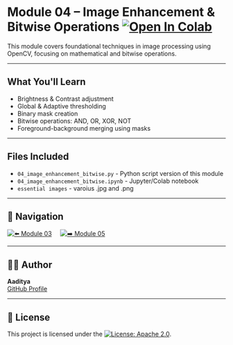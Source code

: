 #  Module 04 – Image Enhancement & Bitwise Operations [![Open In Colab](https://colab.research.google.com/assets/colab-badge.svg)](https://colab.research.google.com/drive/1ncGhEFufnaEDTTrZzkt7u47qgCs9UT3Q?usp=sharing)

This module covers foundational techniques in image processing using OpenCV, focusing on mathematical and bitwise operations.

---

##  What You'll Learn

- Brightness & Contrast adjustment
- Global & Adaptive thresholding
- Binary mask creation
- Bitwise operations: AND, OR, XOR, NOT
- Foreground-background merging using masks



---

##  Files Included

- `04_image_enhancement_bitwise.py` - Python script version of this module
- `04_image_enhancement_bitwise.ipynb` - Jupyter/Colab notebook
- `essential images` - varoius .jpg and .png

---

## 🔗 Navigation

[![⬅️ Module 03](https://img.shields.io/badge/Module-03-blue?style=for-the-badge&logo=github)](https://github.com/Adityeah18/opencv/tree/main/03)
&nbsp;&nbsp;&nbsp;
[![➡️ Module 05](https://img.shields.io/badge/Module-05-blue?style=for-the-badge&logo=github)](https://github.com/Adityeah18/opencv/tree/main/05)

---

## 🧑‍💻 Author

**Aaditya**  
[GitHub Profile](https://github.com/Adityeah18)

---

## 📜 License

This project is licensed under the [![License: Apache 2.0](https://img.shields.io/badge/License-Apache%202.0-blue.svg)](https://opensource.org/licenses/Apache-2.0).


